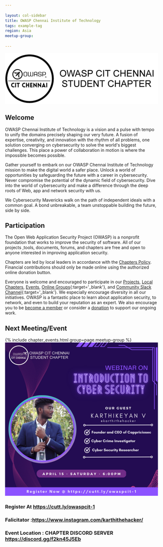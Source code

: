 ```yaml
---

layout: col-sidebar
title: OWASP Chennai Institute of Technology
tags: example-tag
region: Asia
meetup-group:

---
```

<img src="assets/images/banner.jpeg">
<!-- a welcome greeting -->

## Welcome
OWASP Chennai Institute of Technology is a vision and a pulse with tempo to unify the domains precisely shaping our very future. A fusion of expertise, creativity, and innovation with the rhythm of all problems, one solution converging on cybersecurity to solve the world's biggest challenges. This place a power of collaboration in motion is where the impossible becomes possible. 

Gather yourself to embark on our OWASP Chennai Institute of Technology mission to make the digital world a safer place. Unlock a world of opportunities by safeguarding the future with a career in cybersecurity. Never compromise the potential of the dynamic field of cybersecurity. Dive into the world of cybersecurity and make a difference through the deep roots of Web, app and network security with us. 

We Cybersecurity Mavericks walk on the path of independent ideals with a common goal. A bond unbreakable, a team unstoppable building the future, side by side. 
## Participation
The Open Web Application Security Project (OWASP) is a nonprofit foundation that works to improve the security of software. All of our projects ,tools, documents, forums, and chapters are free and open to anyone interested in improving application security. 

Chapters are led by local leaders in accordance with the [Chapters Policy](/www-policy/operational/chapters). Financial contributions should only be made online using the authorized online donation button. 

Everyone is welcome and encouraged to participate in our [Projects](/projects/), [Local Chapters](/chapters/), [Events](/events/), [Online Groups](https://groups.google.com/a/owasp.com/){:target='_blank'}, and [Community Slack Channel](https://owasp.slack.com/){:target='_blank'}. We especially encourage diversity in all our initiatives. OWASP is a fantastic place to learn about application security, to network, and even to build your reputation as an expert. We also encourage you to be [become a member](/membership/) or consider a [donation](/donate/) to support our ongoing work.

Next Meeting/Event <!-- You should keep this section as it will populate your meetup events -->
---------------------
{% include chapter_events.html group=page.meetup-group %}
<img src="assets/events/IntroductionToCybersecByKarthiTheHacker.jpeg">
### Register At https://cutt.ly/owaspcit-1
### Falicitator :https://www.instagram.com/karthithehacker/
### Event Location : CHAPTER DISCORD SERVER https://discord.gg/f2kn45J5Eb


